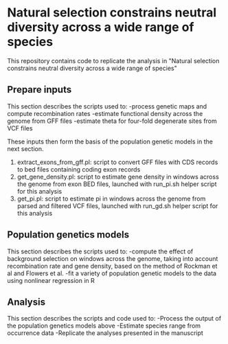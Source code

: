 Natural selection constrains neutral diversity across a wide range of species
================

This repository contains code to replicate the analysis in "Natural selection constrains neutral diversity across a wide range of species"

Prepare inputs
--------------

This section describes the scripts used to: 
-process genetic maps and compute recombination rates
-estimate functional density across the genome from GFF files
-estimate theta for four-fold degenerate sites from VCF files

These inputs then form the basis of the population genetic models in the next section.

1. extract_exons_from_gff.pl: script to convert GFF files with CDS records to bed files containing coding exon records
2. get_gene_density.pl: script to estimate gene density in windows across the genome from exon BED files, launched with run_pi.sh helper script for this analysis
3. get_pi.pl: script to estimate pi in windows across the genome from parsed and filtered VCF files, launched with run_gd.sh helper script for this analysis


Population genetics models
--------------------------

This section describes the scripts used to:
-compute the effect of background selection on windows across the genome, taking into account recombination rate and gene density,
based on the method of Rockman et al and Flowers et al.
-fit a variety of population genetic models to the data using nonlinear regression in R


Analysis
--------

This section describes the scripts and code used to:
-Process the output of the population genetics models above
-Estimate species range from occurrence data
-Replicate the analyses presented in the manuscript
